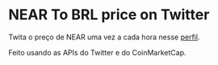 # NEAR To BRL price on Twitter

Twita o preço de NEAR uma vez a cada hora nesse 
[perfil](https://twitter.com/NearBrl).

Feito usando as APIs do Twitter e do CoinMarketCap.
